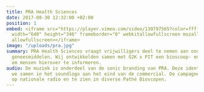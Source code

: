 ```yaml
---
title: PRA Health Sciences
date: 2017-08-30 12:32:00 +02:00
position: 1
embed: <iframe src="https://player.vimeo.com/video/130797565?color=ffffff&title=0&byline=0&portrait=0"
  width="640" height="346" frameborder="0" webkitallowfullscreen mozallowfullscreen
  allowfullscreen></iframe>
image: "/uploads/pra.jpg"
summary: PRA Health Sciences vraagt vrijwilligers deel te nemen aan onderzoek naar
  geneesmiddelen. Wij ontwikkelden samen met G2K x PIT een bioscoop- en radiocommercial
  om mensen hierover te informeren.
audio: De muziek is onderdeel van de sonic branding van PRA. Deze identiteit vatten
  we samen in het soundlogo aan het eind van de commercial. De campagne was te horen
  op nationale radio en te zien in diverse Pathé Bioscopen.
---
```


